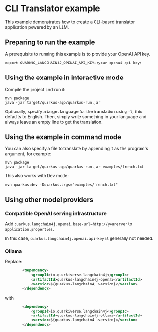 # CLI Translator example

This example demonstrates how to create a CLI-based translator application
powered by an LLM.

## Preparing to run the example

A prerequisite to running this example is to provide your OpenAI API key.

```
export QUARKUS_LANGCHAIN4J_OPENAI_API_KEY=<your-openai-api-key>
```

## Using the example in interactive mode

Compile the project and run it:

```
mvn package
java -jar target/quarkus-app/quarkus-run.jar 
```

Optionally, specify a target language for the translation using `-l`, this
defaults to English. Then, simply write something in your language and
always leave an empty line to get the translation.

## Using the example in command mode

You can also specify a file to translate by appending it as the program's argument,
for example:

```
mvn package
java -jar target/quarkus-app/quarkus-run.jar examples/french.txt
```

This also works with Dev mode:
```
mvn quarkus:dev -Dquarkus.args="examples/french.txt"
```

## Using other model providers

### Compatible OpenAI serving infrastructure

Add `quarkus.langchain4j.openai.base-url=http://yourerver` to `application.properties`.

In this case, `quarkus.langchain4j.openai.api-key` is generally not needed.

### Ollama


Replace:

```xml
        <dependency>
            <groupId>io.quarkiverse.langchain4j</groupId>
            <artifactId>quarkus-langchain4j-openai</artifactId>
            <version>${quarkus-langchain4j.version}</version>
        </dependency>
```

with

```xml
        <dependency>
            <groupId>io.quarkiverse.langchain4j</groupId>
            <artifactId>quarkus-langchain4j-ollama</artifactId>
            <version>${quarkus-langchain4j.version}</version>
        </dependency>
```

